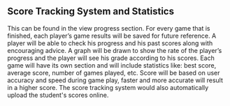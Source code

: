 ## Score Tracking System and Statistics ##

This can be found in the view progress section. For every game that is finished, each player’s game results will be saved for future reference. A player will be able to check his progress and his past scores along with encouraging advice. A graph will be drawn to show the rate of the player’s progress and the player will see his grade according to his scores. Each game will have its own section and will include statistics like: best score, average score, number of games played, etc. Score will be based on user accuracy and speed during game play, faster and more accurate will result in a higher score. The score tracking system would also automatically upload the student's scores online.